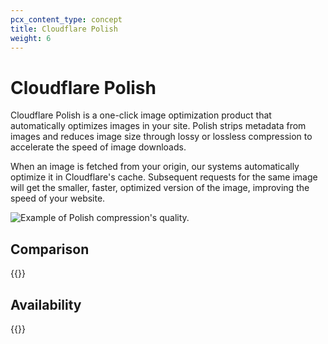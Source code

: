 ```yaml
---
pcx_content_type: concept
title: Cloudflare Polish
weight: 6
---
```


# Cloudflare Polish

Cloudflare Polish is a one-click image optimization product that automatically optimizes images in your site. Polish strips metadata from images and reduces image size through lossy or lossless compression to accelerate the speed of image downloads.

When an image is fetched from your origin, our systems automatically optimize it in Cloudflare's cache. Subsequent requests for the same image will get the smaller, faster, optimized version of the image, improving the speed of your website.

![Example of Polish compression's quality.](/images/images/polish.png)

## Comparison

{{<render file="_comparison-mirage-polish.md" productFolder="images" withParameters="Polish;;Mirage;;/speed/optimization/images/mirage/" >}}

## Availability

{{<feature-table id="speed.polish">}}
